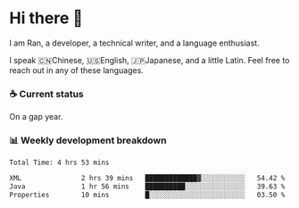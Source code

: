 # Hi there 👋

I am Ran, a developer, a technical writer, and a language enthusiast.

I speak 🇨🇳Chinese, 🇺🇸English, 🇯🇵Japanese, and a little Latin. Feel free to reach out in any of these languages.

<!-- [LinkedIn]() | [Twitter]() | [📧]() -->

### ☕ Current status

On a gap year.

### 📊 Weekly development breakdown

<!--START_SECTION:waka-->

```txt
Total Time: 4 hrs 53 mins

XML               2 hrs 39 mins   █████████████▓░░░░░░░░░░░   54.42 %
Java              1 hr 56 mins    ██████████░░░░░░░░░░░░░░░   39.63 %
Properties        10 mins         █░░░░░░░░░░░░░░░░░░░░░░░░   03.50 %
```

<!--END_SECTION:waka-->
